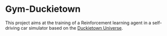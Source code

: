 # Gym-Duckietown

This project aims at the training of a Reinforcement learning agent in a self-driving
car simulator based on the [Duckietown Universe](https://www.duckietown.org/).

